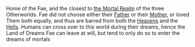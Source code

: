 Home of the Fae, and the closest to [the Mortal Realm](The%20Mortal%20Realm.md) of the three Otherworlds.
Fae did not choose either their [Father](The%Father%Above.md) or their [Mother](The%Mother%Below.md), or loved Them both equally, and thus are barred from both the [Heavens](The%High%Heavens.md) and the [Hells](The%Harrowing%Hells.md).
Humans can cross over to this world during their dreams, hence the Land of Dreams
Fae can leave at will, but tend to only do so to enter the dreams of mortals
